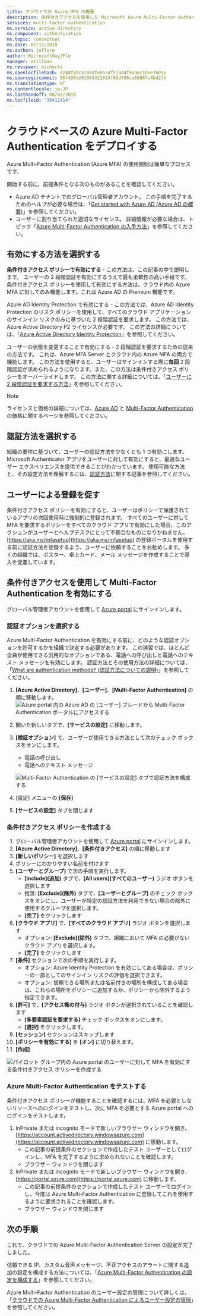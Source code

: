 ```yaml
---
title: クラウドでの Azure MFA の概要
description: 条件付きアクセスを使用した Microsoft Azure Multi-Factor Authentication の概要
services: multi-factor-authentication
ms.service: active-directory
ms.component: authentication
ms.topic: conceptual
ms.date: 07/11/2018
ms.author: joflore
author: MicrosoftGuyJFlo
manager: mtillman
ms.reviewer: michmcla
ms.openlocfilehash: d248f8bc5708dfe8554f513d4f96a6c1bee7605e
ms.sourcegitcommit: 96f498de91984321614f09d796ca88887c4bd2fb
ms.translationtype: HT
ms.contentlocale: ja-JP
ms.lasthandoff: 08/02/2018
ms.locfileid: "39412414"
---
```

# <a name="deploy-cloud-based-azure-multi-factor-authentication"></a>クラウドベースの Azure Multi-Factor Authentication をデプロイする

Azure Multi-Factor Authentication (Azure MFA) の使用開始は簡単なプロセスです。

開始する前に、前提条件となる次のものがあることを確認してください。

* Azure AD テナントでのグローバル管理者アカウント。 この手順を完了するためのヘルプが必要な場合は、「[Get started with Azure AD (Azure AD の概要)](../get-started-azure-ad.md)」を参照してください。
* ユーザーに割り当てられた適切なライセンス。 詳細情報が必要な場合は、トピック「[Azure Multi-Factor Authentication の入手方法](concept-mfa-licensing.md)」を参照してください。

## <a name="choose-how-to-enable"></a>有効にする方法を選択する

**条件付きアクセス ポリシーで有効にする** - この方法は、この記事の中で説明します。 ユーザーの 2 段階認証を有効にするうえで最も柔軟性の高い手段です。 条件付きアクセス ポリシーを使用して有効にする方法は、クラウド内の Azure MFA に対してのみ機能します。これは Azure AD の Premium 機能です。

Azure AD Identity Protection で有効にする - この方法では、Azure AD Identity Protection のリスク ポリシーを使用して、すべてのクラウド アプリケーションのサインイン リスクのみに基づいた 2 段階認証を要求します。 この方法では、Azure Active Directory P2 ライセンスが必要です。 この方法の詳細については、「[Azure Active Directory Identity Protection](../active-directory-identityprotection.md#risky-sign-ins)」を参照してください。

ユーザーの状態を変更することで有効にする - 2 段階認証を要求するための従来の方法です。 これは、Azure MFA Server とクラウド内の Azure MFA の両方で機能します。 この方法を使用すると、ユーザーはサインインする際に**毎回** 2 段階認証が求められるようになります。また、この方法は条件付きアクセス ポリシーをオーバーライドします。 この方法に関する詳細については、「[ユーザーに 2 段階認証を要求する方法](howto-mfa-userstates.md)」を参照してください。

> [!Note]
> ライセンスと価格の詳細については、[Azure AD](https://azure.microsoft.com/pricing/details/active-directory/
) と [Multi-Factor Authentication](https://azure.microsoft.com/pricing/details/multi-factor-authentication/) の価格に関するページを参照してください。

## <a name="choose-authentication-methods"></a>認証方法を選択する

組織の要件に基づいて、ユーザーの認証方法を少なくとも 1 つ有効にします。 Microsoft Authenticator アプリをユーザーに対して有効にすると、最適なユーザー エクスペリエンスを提供できることがわかっています。 使用可能な方法と、その設定方法を理解するには、[認証方法](concept-authentication-methods.md)に関する記事を参照してください。

## <a name="get-users-to-enroll"></a>ユーザーによる登録を促す

条件付きアクセス ポリシーを有効にすると、ユーザーはポリシーで保護されているアプリの次回使用時に強制的に登録されます。 すべてのユーザーに対して MFA を要求するポリシーをすべてのクラウド アプリで有効にした場合、このアクションがユーザーとヘルプデスクにとって不都合なものになりかねません。 [https://aka.ms/mfasetup](https://aka.ms/mfasetup) の登録ポータルを使用する前に認証方法を登録するよう、ユーザーに依頼することをお勧めします。 多くの組織では、ポスター、卓上カード、メール メッセージを作成することで導入を促進しています。

## <a name="enable-multi-factor-authentication-with-conditional-access"></a>条件付きアクセスを使用して Multi-Factor Authentication を有効にする

グローバル管理者アカウントを使用して [Azure portal](https://portal.azure.com) にサインインします。

### <a name="choose-verification-options"></a>認証オプションを選択する

Azure Multi-Factor Authentication を有効にする前に、どのような認証オプションを許可するかを組織で決定する必要があります。 この演習では、ほとんど全員が使用できる汎用的なオプションである、電話への呼び出しと電話へのテキスト メッセージを有効にします。 認証方法とその使用方法の詳細については、「[What are authentication methods? (認証方法についての説明)](concept-authentication-methods.md)」を参照してください。

1. **[Azure Active Directory]**、**[ユーザー]**、**[Multi-Factor Authentication]** の順に移動します。
   ![Azure portal 内の Azure AD の [ユーザー] ブレードから Multi-Factor Authentication ポータルにアクセスする](media/howto-mfa-getstarted/users-mfa.png) 
2. 開いた新しいタブで、**[サービスの設定]** に移動します。
3. **[検証オプション]** で、ユーザーが使用できる方法として次のチェック ボックスをオンにします。
   * 電話の呼び出し
   * 電話へのテキスト メッセージ

   ![Multi-Factor Authentication の [サービスの設定] タブで認証方法を構成する](media/howto-mfa-getstarted/mfa-servicesettings-verificationoptions.png)

4. [設定] メニューの **[保存]**
5. **[サービスの設定]** タブを閉じます

### <a name="create-conditional-access-policy"></a>条件付きアクセス ポリシーを作成する

1. グローバル管理者アカウントを使用して [Azure portal](https://portal.azure.com) にサインインします。
1. **[Azure Active Directory]**、**[条件付きアクセス]** の順に移動します
1. **[新しいポリシー]** を選択します
1. ポリシーにわかりやすい名前を付けます
1. **[ユーザーとグループ]** で次の手順を実行します。
   * **[Include]\(追加\)** タブで、**[All users]\(すべてのユーザー\)** ラジオ ボタンを選択します
   * 推奨: **[Exclude]\(除外\)** タブで、**[ユーザーとグループ]** のチェック ボックスをオンにし、ユーザーが特定の認証方法を利用できない場合の除外に使用するグループを選択します。
   * **[完了]** をクリックします
1. **[クラウド アプリ]** で、**[すべてのクラウド アプリ]** ラジオ ボタンを選択します
   * オプション: **[Exclude]\(除外\)** タブで、組織において MFA の必要がないクラウド アプリを選択します。
   * **[完了]** をクリックします
1. **[条件]** セクションで次の手順を実行します。
   * オプション: Azure Identity Protection を有効にしてある場合は、ポリシーの一部としてのサインイン リスクの評価を選択できます。
   * オプション: 信頼できる場所または名前付きの場所を構成してある場合は、これらの場所をポリシーに追加するか、ポリシーから除外するよう指定できます。
1. **[許可]** で、**[アクセス権の付与]** ラジオ ボタンが選択されていることを確認します
    * **[多要素認証を要求する]** チェック ボックスをオンにします。
    * **[選択]** をクリックします。
1. **[セッション]** セクションはスキップします
1. **[ポリシーを有効にする]** を **[オン]** に切り替えます。
1. **[作成]**

![パイロット グループ内の Azure portal のユーザーに対して MFA を有効にする条件付きアクセス ポリシーを作成する](media/howto-mfa-getstarted/conditionalaccess-newpolicy.png)

### <a name="test-azure-multi-factor-authentication"></a>Azure Multi-Factor Authentication をテストする

条件付きアクセス ポリシーが機能することを確認するには、MFA を必要としないリソースへのログインをテストし、次に MFA を必要とする Azure portal へのログインをテストします。

1. InPrivate または incognito モードで新しいブラウザー ウィンドウを開き、[https://account.activedirectory.windowsazure.com](https://account.activedirectory.windowsazure.com) に移動します。
   * この記事の前提条件のセクションで作成したテスト ユーザーとしてログインし、MFA を完了するように求められないことを確認します。
   * ブラウザー ウィンドウを閉じます
2. InPrivate または incognito モードで新しいブラウザー ウィンドウを開き、[https://portal.azure.com](https://portal.azure.com) に移動します。
   * この記事の前提条件のセクションで作成したテスト ユーザーでログインし、今度は Azure Multi-Factor Authentication に登録してこれを使用するように要求されることを確認します。
   * ブラウザー ウィンドウを閉じます

## <a name="next-steps"></a>次の手順

これで、クラウドでの Azure Multi-Factor Authentication Server の設定が完了しました。

信頼できる IP、カスタム音声メッセージ、不正アクセスのアラートに関する追加の設定を構成する方法については、「[Azure Multi-Factor Authentication の設定を構成する](howto-mfa-mfasettings.md)」を参照してください。

Azure Multi-Factor Authentication のユーザー設定の管理について詳しくは、「[クラウドでの Azure Multi-Factor Authentication によるユーザー設定の管理](howto-mfa-userdevicesettings.md)」を参照してください。
